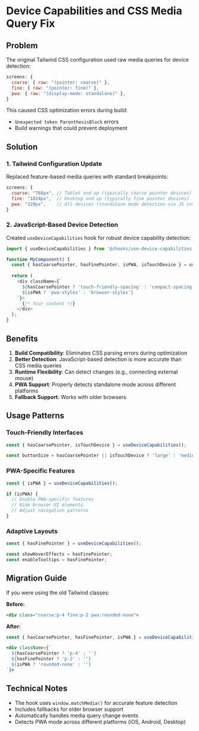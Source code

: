 # Device Capabilities and CSS Media Query Fix

## Problem
The original Tailwind CSS configuration used raw media queries for device detection:
```javascript
screens: {
  coarse: { raw: "(pointer: coarse)" },
  fine: { raw: "(pointer: fine)" },
  pwa: { raw: "(display-mode: standalone)" },
}
```

This caused CSS optimization errors during build:
- `Unexpected token ParenthesisBlock` errors
- Build warnings that could prevent deployment

## Solution

### 1. Tailwind Configuration Update
Replaced feature-based media queries with standard breakpoints:
```javascript
screens: {
  coarse: "768px", // Tablet and up (typically coarse pointer devices)
  fine: "1024px",  // Desktop and up (typically fine pointer devices)  
  pwa: "320px",    // All devices (standalone mode detection via JS instead)
}
```

### 2. JavaScript-Based Device Detection
Created `useDeviceCapabilities` hook for robust device capability detection:

```typescript
import { useDeviceCapabilities } from '@/hooks/use-device-capabilities';

function MyComponent() {
  const { hasCoarsePointer, hasFinePointer, isPWA, isTouchDevice } = useDeviceCapabilities();
  
  return (
    <div className={`
      ${hasCoarsePointer ? 'touch-friendly-spacing' : 'compact-spacing'}
      ${isPWA ? 'pwa-styles' : 'browser-styles'}
    `}>
      {/* Your content */}
    </div>
  );
}
```

## Benefits

1. **Build Compatibility**: Eliminates CSS parsing errors during optimization
2. **Better Detection**: JavaScript-based detection is more accurate than CSS media queries
3. **Runtime Flexibility**: Can detect changes (e.g., connecting external mouse)
4. **PWA Support**: Properly detects standalone mode across different platforms
5. **Fallback Support**: Works with older browsers

## Usage Patterns

### Touch-Friendly Interfaces
```typescript
const { hasCoarsePointer, isTouchDevice } = useDeviceCapabilities();

const buttonSize = hasCoarsePointer || isTouchDevice ? 'large' : 'medium';
```

### PWA-Specific Features
```typescript
const { isPWA } = useDeviceCapabilities();

if (isPWA) {
  // Enable PWA-specific features
  // Hide browser UI elements
  // Adjust navigation patterns
}
```

### Adaptive Layouts
```typescript
const { hasFinePointer } = useDeviceCapabilities();

const showHoverEffects = hasFinePointer;
const enableTooltips = hasFinePointer;
```

## Migration Guide

If you were using the old Tailwind classes:

**Before:**
```html
<div class="coarse:p-4 fine:p-2 pwa:rounded-none">
```

**After:**
```jsx
const { hasCoarsePointer, hasFinePointer, isPWA } = useDeviceCapabilities();

<div className={`
  ${hasCoarsePointer ? 'p-4' : ''}
  ${hasFinePointer ? 'p-2' : ''}
  ${isPWA ? 'rounded-none' : ''}
`}>
```

## Technical Notes

- The hook uses `window.matchMedia()` for accurate feature detection
- Includes fallbacks for older browser support
- Automatically handles media query change events
- Detects PWA mode across different platforms (iOS, Android, Desktop)